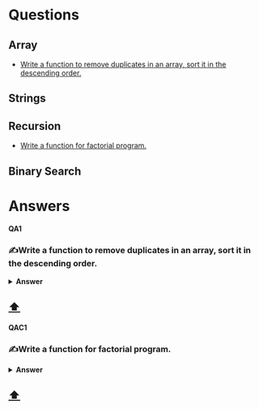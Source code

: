 # Questions
## Array
- [Write a function to remove duplicates in an array, sort it in the descending order.](#QA1)


## Strings

## Recursion
- [Write a function for factorial program.](#QC1)

## Binary Search

# Answers
#### QA1 
### ✍Write a function to remove duplicates in an array, sort it in the descending order.
<details><summary><b>Answer</b></summary>

```js
const arr = [5, 2, 7, 5, 8, 4, 7, 2];
let output = [];
for (i = 0; i < arr.length; i++) {
   if(output.indexOf(arr[i]) == -1) {
       output.push(arr[i]);
   }
}
console.log(output.sort((a, b) => { return b-a }));
```
</details>

**[⬆](#Questions)**
---
#### QAC1
### ✍Write a function for factorial program.
<details><summary><b>Answer</b></summary>

```js
let factorial = function(n) {
    if(n <= 0) {
        return 1;
    } else {
        return n * factorial(n-1);
    }
}
var result = factorial(6);
console.log(result);
```
</details>

**[⬆](#Questions)**
---
